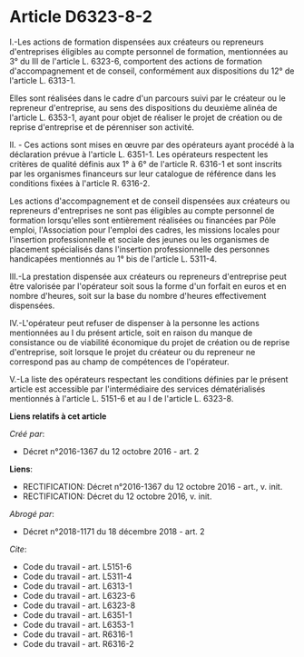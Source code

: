 # Article D6323-8-2

I.-Les actions de formation dispensées aux créateurs ou repreneurs d'entreprises éligibles au compte personnel de formation,
mentionnées au 3° du III de l'article L. 6323-6, comportent des actions de formation d'accompagnement et de conseil,
conformément aux dispositions du 12° de l'article L. 6313-1. 

Elles sont réalisées dans le cadre d'un parcours suivi par le créateur ou le repreneur d'entreprise, au sens des dispositions
du deuxième alinéa de l'article L. 6353-1, ayant pour objet de réaliser le projet de création ou de reprise d'entreprise et
de pérenniser son activité. 

II. - Ces actions sont mises en œuvre par des opérateurs ayant procédé à la déclaration prévue à l'article L. 6351-1. Les
opérateurs respectent les critères de qualité définis aux 1° à 6° de l'article R. 6316-1 et sont inscrits par les organismes
financeurs sur leur catalogue de référence dans les conditions fixées à l'article R. 6316-2. 

Les actions d'accompagnement et de conseil dispensées aux créateurs ou repreneurs d'entreprises ne sont pas éligibles au
compte personnel de formation lorsqu'elles sont entièrement réalisées ou financées par Pôle emploi, l'Association pour
l'emploi des cadres, les missions locales pour l'insertion professionnelle et sociale des jeunes ou les organismes de
placement spécialisés dans l'insertion professionnelle des personnes handicapées mentionnés au 1° bis de l'article L.
5311-4. 

III.-La prestation dispensée aux créateurs ou repreneurs d'entreprise peut être valorisée par l'opérateur soit sous la forme
d'un forfait en euros et en nombre d'heures, soit sur la base du nombre d'heures effectivement dispensées. 

IV.-L'opérateur peut refuser de dispenser à la personne les actions mentionnées au I du présent article, soit en raison du
manque de consistance ou de viabilité économique du projet de création ou de reprise d'entreprise, soit lorsque le projet du
créateur ou du repreneur ne correspond pas au champ de compétences de l'opérateur. 

V.-La liste des opérateurs respectant les conditions définies par le présent article est accessible par l'intermédiaire des
services dématérialisés mentionnés à l'article L. 5151-6 et au I de l'article L. 6323-8.

**Liens relatifs à cet article**

_Créé par_:

  - Décret n°2016-1367 du 12 octobre 2016 - art. 2

**Liens**:

  - RECTIFICATION: Décret n°2016-1367 du 12 octobre 2016 - art., v. init.
  - RECTIFICATION: Décret du 12 octobre 2016, v. init.

_Abrogé par_:

  - Décret n°2018-1171 du 18 décembre 2018 - art. 2

_Cite_:

  - Code du travail - art. L5151-6
  - Code du travail - art. L5311-4
  - Code du travail - art. L6313-1
  - Code du travail - art. L6323-6
  - Code du travail - art. L6323-8
  - Code du travail - art. L6351-1
  - Code du travail - art. L6353-1
  - Code du travail - art. R6316-1
  - Code du travail - art. R6316-2
